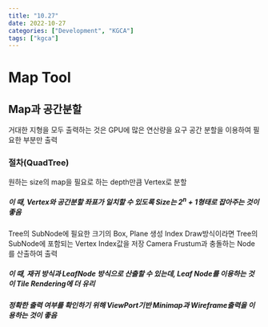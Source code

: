 ```yaml
---
title: "10.27"
date: 2022-10-27
categories: ["Development", "KGCA"]
tags: ["kgca"]
---
```

# Map Tool
## Map과 공간분할
거대한 지형을 모두 출력하는 것은 GPU에 많은 연산량을 요구
공간 분할을 이용하여 필요한 부분만 출력
### 절차(QuadTree)
원하는 size의 map을 필요로 하는 depth만큼 Vertex로 분할
##### 이 때,  Vertex와 공간분할 좌표가 일치할 수 있도록 Size는 $2^n + 1$형태로 잡아주는 것이 좋음
Tree의 SubNode에 필요한 크기의 Box, Plane 생성
Index Draw방식이라면 Tree의 SubNode에 포함되는 Vertex Index값을 저장
Camera Frustum과 충돌하는 Node를 산출하여 출력
##### 이 때, 재귀 방식과 LeafNode 방식으로 산출할 수 있는데, Leaf Node를 이용하는 것이 Tile Rendering에 더 유리
##### 정확한 출력 여부를 확인하기 위해 ViewPort기반 Minimap과 Wireframe출력을 이용하는 것이 좋음